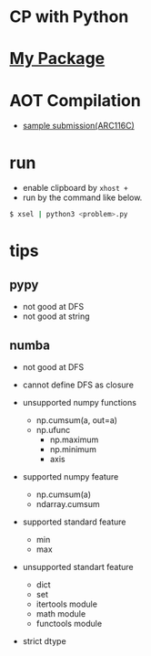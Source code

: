 # CP with Python 


# [My Package](https://github.com/kagemeka/py)


# AOT Compilation
- [sample submission(ARC116C)](https://atcoder.jp/contests/arc116/submissions/24436702)


# run
- enable clipboard by `xhost +`
- run by the command like below.
```sh
$ xsel | python3 <problem>.py
```



# tips


## pypy
- not good at DFS
- not good at string


## numba
- not good at DFS 
- cannot define DFS as closure 
- unsupported numpy functions
  - np.cumsum(a, out=a)
  - np.ufunc
    - np.maximum
    - np.minimum
    - axis
- supported numpy feature 
  - np.cumsum(a)
  - ndarray.cumsum

- supported standard feature 
  - min
  - max

- unsupported standart feature
  - dict
  - set
  - itertools module
  - math module 
  - functools module


- strict dtype
